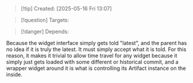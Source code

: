 
>[!tip] Created: [2025-05-16 Fri 13:07]

>[!question] Targets: 

>[!danger] Depends: 

Because the widget interface simply gets told "latest", and the parent has no idea if it is truly the latest. It must simply accept what it is told. For this reason, it makes it trivial to allow time travel for any widget because it simply just gets loaded with some different or historical commit, and a wrapper widget around it is what is controlling its Artifact instance on the inside. 